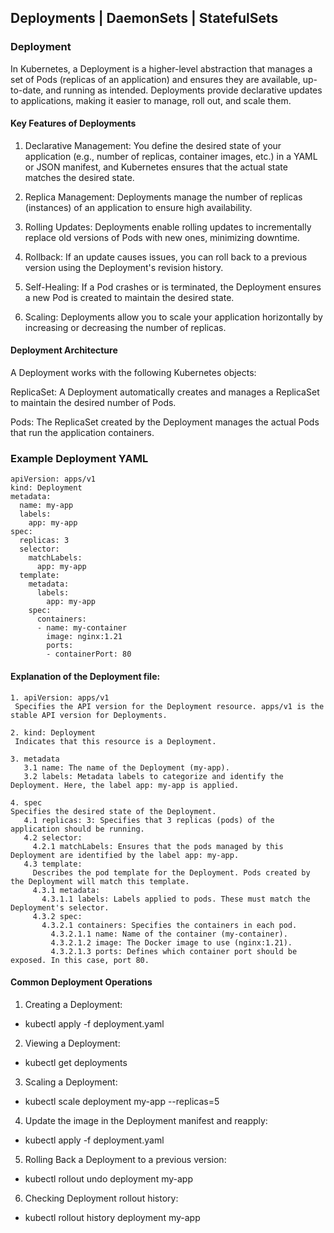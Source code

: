 ## Deployments | DaemonSets | StatefulSets

### Deployment
In Kubernetes, a Deployment is a higher-level abstraction that manages a set of Pods (replicas of an application) and ensures they are available, up-to-date, and running as intended. Deployments provide declarative updates to applications, making it easier to manage, roll out, and scale them.
#### Key Features of Deployments
1. Declarative Management: You define the desired state of your application (e.g., number of replicas, container images, etc.) in a YAML or JSON manifest, and Kubernetes ensures that the actual state matches the desired state.

2. Replica Management: Deployments manage the number of replicas (instances) of an application to ensure high availability.

3. Rolling Updates: Deployments enable rolling updates to incrementally replace old versions of Pods with new ones, minimizing downtime.

4. Rollback: If an update causes issues, you can roll back to a previous version using the Deployment's revision history.

5. Self-Healing: If a Pod crashes or is terminated, the Deployment ensures a new Pod is created to maintain the desired state.

6. Scaling: Deployments allow you to scale your application horizontally by increasing or decreasing the number of replicas.

#### Deployment Architecture
A Deployment works with the following Kubernetes objects:

ReplicaSet: A Deployment automatically creates and manages a ReplicaSet to maintain the desired number of Pods.

Pods: The ReplicaSet created by the Deployment manages the actual Pods that run the application containers.

### Example Deployment YAML
```
apiVersion: apps/v1
kind: Deployment
metadata:
  name: my-app
  labels:
    app: my-app
spec:
  replicas: 3
  selector:
    matchLabels:
      app: my-app
  template:
    metadata:
      labels:
        app: my-app
    spec:
      containers:
      - name: my-container
        image: nginx:1.21
        ports:
        - containerPort: 80
```
#### Explanation of the Deployment file:
```
1. apiVersion: apps/v1
 Specifies the API version for the Deployment resource. apps/v1 is the stable API version for Deployments.

2. kind: Deployment
 Indicates that this resource is a Deployment.

3. metadata
   3.1 name: The name of the Deployment (my-app).
   3.2 labels: Metadata labels to categorize and identify the Deployment. Here, the label app: my-app is applied.

4. spec
Specifies the desired state of the Deployment.
   4.1 replicas: 3: Specifies that 3 replicas (pods) of the application should be running.
   4.2 selector:
     4.2.1 matchLabels: Ensures that the pods managed by this Deployment are identified by the label app: my-app.
   4.3 template:
     Describes the pod template for the Deployment. Pods created by the Deployment will match this template.
     4.3.1 metadata:
       4.3.1.1 labels: Labels applied to pods. These must match the Deployment's selector.
     4.3.2 spec:
       4.3.2.1 containers: Specifies the containers in each pod.
         4.3.2.1.1 name: Name of the container (my-container).
         4.3.2.1.2 image: The Docker image to use (nginx:1.21).
         4.3.2.1.3 ports: Defines which container port should be exposed. In this case, port 80.
```

#### Common Deployment Operations
1. Creating a Deployment:
- kubectl apply -f deployment.yaml
2. Viewing a Deployment:
- kubectl get deployments
3. Scaling a Deployment:
- kubectl scale deployment my-app --replicas=5
4. Update the image in the Deployment manifest and reapply:
- kubectl apply -f deployment.yaml
5. Rolling Back a Deployment to a previous version:
- kubectl rollout undo deployment my-app
6. Checking Deployment rollout history:
- kubectl rollout history deployment my-app
